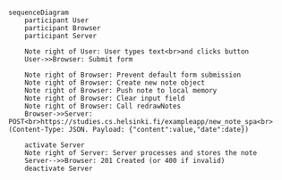 <!--
	Full stack open
	exercise 0.6: New note in Single page app diagram
	Martin (maizena-y-javascript). 2025
-->


```mermaid

sequenceDiagram
	participant User
	participant Browser
	participant Server

	Note right of User: User types text<br>and clicks button
	User->>Browser: Submit form

	Note right of Browser: Prevent default form submission
	Note right of Browser: Create new note object
	Note right of Browser: Push note to local memory
	Note right of Browser: Clear input field
	Note right of Browser: Call redrawNotes
	Browser->>Server: POST<br>https://studies.cs.helsinki.fi/exampleapp/new_note_spa<br>(Content-Type: JSON. Payload: {"content":value,"date":date})
	
	activate Server
	Note right of Server: Server processes and stores the note
	Server-->>Browser: 201 Created (or 400 if invalid)
	deactivate Server

```


